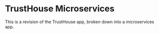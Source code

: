 # TrustHouse Microservices 

This is a revision of the TrustHouse app, broken down into a microservices app.